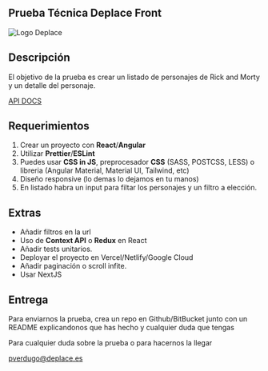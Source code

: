 ## Prueba Técnica Deplace Front

![Logo Deplace][logo]

[logo]: https://www.deplace.es/wp-content/uploads/2017/03/logo-1.png

## Descripción

El objetivo de la prueba es crear un listado de personajes de Rick and Morty y un detalle del personaje.

[API DOCS](https://www.google.com)

## Requerimientos

1. Crear un proyecto con **React**/**Angular**
2. Utilizar **Prettier**/**ESLint**
3. Puedes usar **CSS in JS**, preprocesador **CSS** (SASS, POSTCSS, LESS) o libreria (Angular Material, Material UI, Tailwind, etc)
4. Diseño responsive (lo demas lo dejamos en tu manos)
5. En listado habra un input para filtar los personajes y un filtro a elección.

## Extras

- Añadir filtros en la url
- Uso de **Context API** o **Redux** en React
- Añadir tests unitarios.
- Deployar el proyecto en Vercel/Netlify/Google Cloud
- Añadir paginación o scroll infite.
- Usar NextJS

## Entrega

Para enviarnos la prueba, crea un repo en Github/BitBucket junto con un README explicandonos que has hecho y cualquier duda que tengas

Para cualquier duda sobre la prueba o para hacernos la llegar

pverdugo@deplace.es
